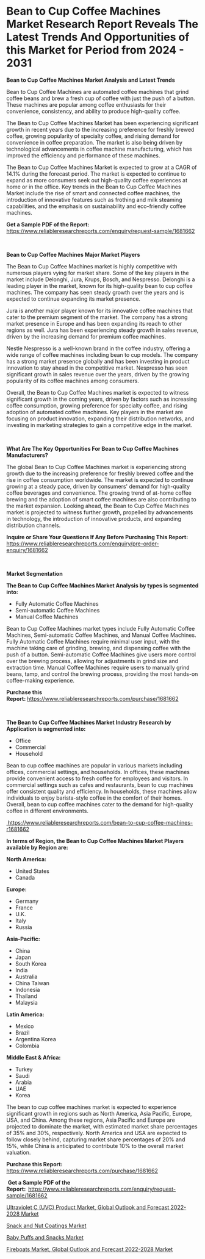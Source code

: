 <p><h1>Bean to Cup Coffee Machines Market Research Report Reveals The Latest Trends And Opportunities of this Market for Period from 2024 - 2031</h1></p><p><strong>Bean to Cup Coffee Machines Market Analysis and Latest Trends</strong></p>
<p><p>Bean to Cup Coffee Machines are automated coffee machines that grind coffee beans and brew a fresh cup of coffee with just the push of a button. These machines are popular among coffee enthusiasts for their convenience, consistency, and ability to produce high-quality coffee.</p><p>The Bean to Cup Coffee Machines Market has been experiencing significant growth in recent years due to the increasing preference for freshly brewed coffee, growing popularity of specialty coffee, and rising demand for convenience in coffee preparation. The market is also being driven by technological advancements in coffee machine manufacturing, which has improved the efficiency and performance of these machines.</p><p>The Bean to Cup Coffee Machines Market is expected to grow at a CAGR of 14.1% during the forecast period. The market is expected to continue to expand as more consumers seek out high-quality coffee experiences at home or in the office. Key trends in the Bean to Cup Coffee Machines Market include the rise of smart and connected coffee machines, the introduction of innovative features such as frothing and milk steaming capabilities, and the emphasis on sustainability and eco-friendly coffee machines.</p></p>
<p><strong>Get a Sample PDF of the Report:&nbsp;</strong> <a href="https://www.reliableresearchreports.com/enquiry/request-sample/1681662">https://www.reliableresearchreports.com/enquiry/request-sample/1681662</a></p>
<p>&nbsp;</p>
<p><strong>Bean to Cup Coffee Machines Major Market Players</strong></p>
<p><p>The Bean to Cup Coffee Machines market is highly competitive with numerous players vying for market share. Some of the key players in the market include Delonghi, Jura, Krups, Bosch, and Nespresso. Delonghi is a leading player in the market, known for its high-quality bean to cup coffee machines. The company has seen steady growth over the years and is expected to continue expanding its market presence.</p><p>Jura is another major player known for its innovative coffee machines that cater to the premium segment of the market. The company has a strong market presence in Europe and has been expanding its reach to other regions as well. Jura has been experiencing steady growth in sales revenue, driven by the increasing demand for premium coffee machines.</p><p>Nestle Nespresso is a well-known brand in the coffee industry, offering a wide range of coffee machines including bean to cup models. The company has a strong market presence globally and has been investing in product innovation to stay ahead in the competitive market. Nespresso has seen significant growth in sales revenue over the years, driven by the growing popularity of its coffee machines among consumers.</p><p>Overall, the Bean to Cup Coffee Machines market is expected to witness significant growth in the coming years, driven by factors such as increasing coffee consumption, growing preference for specialty coffee, and rising adoption of automated coffee machines. Key players in the market are focusing on product innovation, expanding their distribution networks, and investing in marketing strategies to gain a competitive edge in the market.</p></p>
<p>&nbsp;</p>
<p><strong>What Are The Key Opportunities For Bean to Cup Coffee Machines Manufacturers?</strong></p>
<p><p>The global Bean to Cup Coffee Machines market is experiencing strong growth due to the increasing preference for freshly brewed coffee and the rise in coffee consumption worldwide. The market is expected to continue growing at a steady pace, driven by consumers' demand for high-quality coffee beverages and convenience. The growing trend of at-home coffee brewing and the adoption of smart coffee machines are also contributing to the market expansion. Looking ahead, the Bean to Cup Coffee Machines market is projected to witness further growth, propelled by advancements in technology, the introduction of innovative products, and expanding distribution channels.</p></p>
<p><strong>Inquire or Share Your Questions If Any Before Purchasing This Report:</strong> <a href="https://www.reliableresearchreports.com/enquiry/pre-order-enquiry/1681662">https://www.reliableresearchreports.com/enquiry/pre-order-enquiry/1681662</a></p>
<p>&nbsp;</p>
<p><strong>Market Segmentation</strong></p>
<p><strong>The Bean to Cup Coffee Machines Market Analysis by types is segmented into:</strong></p>
<p><ul><li>Fully Automatic Coffee Machines</li><li>Semi-automatic Coffee Machines</li><li>Manual Coffee Machines</li></ul></p>
<p><p>Bean to Cup Coffee Machines market types include Fully Automatic Coffee Machines, Semi-automatic Coffee Machines, and Manual Coffee Machines. Fully Automatic Coffee Machines require minimal user input, with the machine taking care of grinding, brewing, and dispensing coffee with the push of a button. Semi-automatic Coffee Machines give users more control over the brewing process, allowing for adjustments in grind size and extraction time. Manual Coffee Machines require users to manually grind beans, tamp, and control the brewing process, providing the most hands-on coffee-making experience.</p></p>
<p><strong>Purchase this Report:&nbsp;</strong><a href="https://www.reliableresearchreports.com/purchase/1681662">https://www.reliableresearchreports.com/purchase/1681662</a></p>
<p>&nbsp;</p>
<p><strong>The Bean to Cup Coffee Machines Market Industry Research by Application is segmented into:</strong></p>
<p><ul><li>Office</li><li>Commercial</li><li>Household</li></ul></p>
<p><p>Bean to cup coffee machines are popular in various markets including offices, commercial settings, and households. In offices, these machines provide convenient access to fresh coffee for employees and visitors. In commercial settings such as cafes and restaurants, bean to cup machines offer consistent quality and efficiency. In households, these machines allow individuals to enjoy barista-style coffee in the comfort of their homes. Overall, bean to cup coffee machines cater to the demand for high-quality coffee in different environments.</p></p>
<p><a href="https://www.reliableresearchreports.com/bean-to-cup-coffee-machines-r1681662">&nbsp;https://www.reliableresearchreports.com/bean-to-cup-coffee-machines-r1681662</a></p>
<p><strong>In terms of Region, the Bean to Cup Coffee Machines Market Players available by Region are:</strong></p>
<p>
    <p> <strong> North America: </strong>
        <ul>
            <li>United States</li>
            <li>Canada</li>
        </ul>
        </p> 
    <p> <strong> Europe: </strong>
        <ul>
            <li>Germany</li>
            <li>France</li>
            <li>U.K.</li>
            <li>Italy</li>
            <li>Russia</li>
        </ul>
        </p> 
    <p> <strong> Asia-Pacific: </strong>
        <ul>
            <li>China</li>
            <li>Japan</li>
            <li>South Korea</li>
            <li>India</li>
            <li>Australia</li>
            <li>China Taiwan</li>
            <li>Indonesia</li>
            <li>Thailand</li>
            <li>Malaysia</li>
        </ul>
        </p> 
    <p> <strong> Latin America: </strong>
        <ul>
            <li>Mexico</li>
            <li>Brazil</li>
            <li>Argentina Korea</li>
            <li>Colombia</li>
        </ul>
        </p> 
    <p> <strong> Middle East & Africa: </strong>
        <ul>
            <li>Turkey</li>
            <li>Saudi</li>
            <li>Arabia</li>
            <li>UAE</li>
            <li>Korea</li>
        </ul>
    </p>
    </p>
<p><p>The bean to cup coffee machines market is expected to experience significant growth in regions such as North America, Asia Pacific, Europe, USA, and China. Among these regions, Asia Pacific and Europe are projected to dominate the market, with estimated market share percentages of 35% and 30%, respectively. North America and USA are expected to follow closely behind, capturing market share percentages of 20% and 15%, while China is anticipated to contribute 10% to the overall market valuation.</p></p>
<p><strong>Purchase this Report: </strong><a href="https://www.reliableresearchreports.com/purchase/1681662">https://www.reliableresearchreports.com/purchase/1681662</a></p>
<p>&nbsp;<strong>Get a Sample PDF of the Report:&nbsp;&nbsp;</strong><a href="https://www.reliableresearchreports.com/enquiry/request-sample/1681662">https://www.reliableresearchreports.com/enquiry/request-sample/1681662</a></p>
<p><strong></strong></p>
<p><p><a href="https://www.linkedin.com/pulse/strategic-insights-global-ultraviolet-c-uvc-product-market-zmzmc">Ultraviolet C (UVC) Product Market, Global Outlook and Forecast 2022-2028 Market</a></p><p><a href="https://github.com/fernandomillshz/Market-Research-Report-List-1/blob/main/snack-and-nut-coatings-market.md">Snack and Nut Coatings Market</a></p><p><a href="https://github.com/polesdua1/Market-Research-Report-List-1/blob/main/baby-puffs-and-snacks-market.md">Baby Puffs and Snacks Market</a></p><p><a href="https://www.linkedin.com/pulse/fireboats-market-global-outlook-forecast-2022-2028-size-share-xqg2e">Fireboats Market, Global Outlook and Forecast 2022-2028 Market</a></p></p>